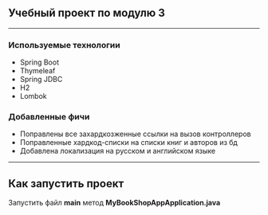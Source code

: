 ## Учебный проект по модулю 3
___

### Используемые технологии
* Spring Boot
* Thymeleaf
* Spring JDBC
* H2
* Lombok

### Добавленные фичи
* Поправлены все захардкозженные ссылки на вызов контроллеров
* Поправленные хардкод-списки на списки книг и авторов из бд
* Добавлена локализация на русском и английском языке

___

## Как запустить проект

Запустить файл **main** метод **MyBookShopAppApplication.java**